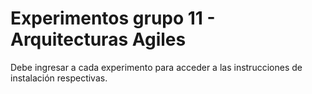 Experimentos grupo 11 - Arquitecturas Agiles
==========================
Debe ingresar a cada experimento para acceder a las instrucciones de instalación respectivas.
